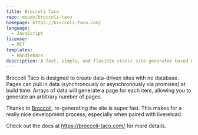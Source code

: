 ```yaml
---
title: Broccoli Taco
repo: moudy/broccoli-taco
homepage: https://broccoli-taco.com/
language:
  - JavaScript
license:
  - MIT
templates:
  - Handlebars
description: A fast, simple, and flexible static site generator based on Broccoli.
---
```


Broccoli Taco is designed to create data-driven sites with no database. Pages can pull in data (synchronously or asynchronously via promises) at build time. Arrays of data will generate a page for each item, allowing you to generate an arbitrary number of pages.

Thanks to [Broccoli](https://github.com/broccolijs/broccoli), re-generating the site is super fast. This makes for a really nice development process, especially when paired with livereload.

Check out the docs at https://broccoli-taco.com/ for more details.
